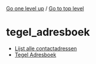 <!-- generated by markdown-notes-tree -->

<!-- upward navigation links generated by markdown-notes-tree start here -->

[Go one level up](../SUMMARY.md) / [Go to top level](../../../../SUMMARY.md)

<!-- upward navigation links generated by markdown-notes-tree end here -->

# tegel_adresboek

<!-- optional markdown-notes-tree directory description starts here -->

<!-- optional markdown-notes-tree directory description ends here -->

- [Lijst alle contactadressen](lijst_alle_contactadressen.md)
- [Tegel Adresboek](README.md)
